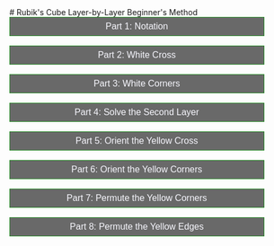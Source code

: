 <head>
	<title>Rubik's Cube Beginner's Method</title>
	<style>
		button {
		  background-color: dimgrey;
		  color: ghostwhite;
 		  text-align: center;
  		  text-decoration: none;
		  display: block;
		  font-size: 16px;
		  border: 1px solid forestgreen;
		  width: 90%;
		  padding-bottom: 7px;
		  padding-top: 7px;
		  overflow: hidden;
		}
		button:hover {
		  background-color: ghostwhite;
		  color: black;
		}
		.hide {
			display: none;
		}
	</style>
	<script>
		function stage1() {
			if(document.getElementById("notation").style.display == none) {
				document.getElementById("notation").style.display = block;
			} else {
				document.getElementById("notation").style.display = none;
			}
		}
	</script>
</head>
# Rubik's Cube Layer-by-Layer Beginner's Method
<body>
	<button onclick="stage1()">Part 1: Notation</button> <br>
	<button onclick="stage2">Part 2: White Cross</button> <br>
	<button onclick="stage3">Part 3: White Corners</button> <br>
	<button onclick="stage4">Part 4: Solve the Second Layer</button> <br>
	<button onclick="stage5">Part 5: Orient the Yellow Cross</button> <br>
	<button onclick="stage6">Part 6: Orient the Yellow Corners</button> <br>
	<button onclick="stage7">Part 7: Permute the Yellow Corners</button> <br>
	<button onclick="stage8">Part 8: Permute the Yellow Edges</button> <br>
</body>
<div id="notation" class="hide">
	<iframe src="https://enderger.github.io/cubeTutorial/frames/notation"></iframe>
</div>
